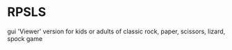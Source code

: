 # RPSLS

gui 'Viewer' version for kids or adults
of classic rock, paper, scissors, lizard, spock game
